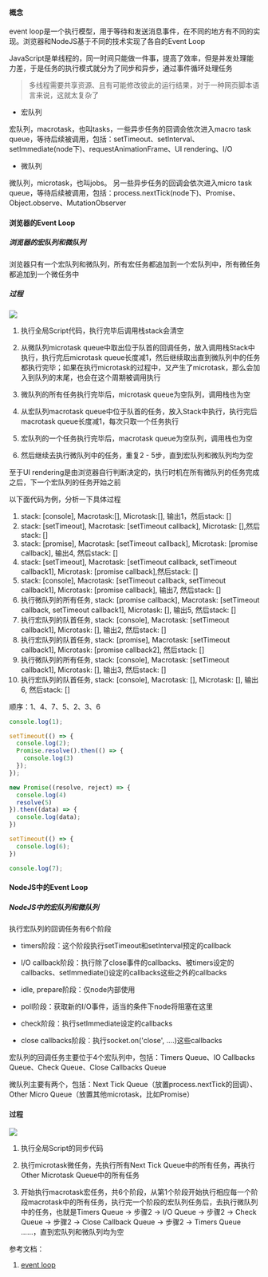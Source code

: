 #### 概念

event loop是一个执行模型，用于等待和发送消息事件，在不同的地方有不同的实现。浏览器和NodeJS基于不同的技术实现了各自的Event Loop

JavaScript是单线程的，同一时间只能做一件事，提高了效率，但是并发处理能力差，于是任务的执行模式就分为了同步和异步，通过事件循环处理任务

> 多线程需要共享资源、且有可能修改彼此的运行结果，对于一种网页脚本语言来说，这就太复杂了

- 宏队列

宏队列，macrotask，也叫tasks，一些异步任务的回调会依次进入macro task queue，等待后续被调用，包括：setTimeout、setInterval、setImmediate(node下)、requestAnimationFrame、UI rendering、I/O

- 微队列

微队列，microtask，也叫jobs。 另一些异步任务的回调会依次进入micro task queue，等待后续被调用，包括：process.nextTick(node下)、Promise、Object.observe、MutationObserver

#### 浏览器的Event Loop

##### 浏览器的宏队列和微队列

浏览器只有一个宏队列和微队列，所有宏任务都追加到一个宏队列中，所有微任务都追加到一个微任务中

##### 过程

![](https://segmentfault.com/img/remote/1460000016278118)

1. 执行全局Script代码，执行完毕后调用栈stack会清空

2. 从微队列microtask queue中取出位于队首的回调任务，放入调用栈Stack中执行，执行完后microtask queue长度减1，然后继续取出直到微队列中的任务都执行完毕；如果在执行microtask的过程中，又产生了microtask，那么会加入到队列的末尾，也会在这个周期被调用执行

3. 微队列的所有任务执行完毕后，microtask queue为空队列，调用栈也为空

4. 从宏队列macrotask queue中位于队首的任务，放入Stack中执行，执行完后macrotask queue长度减1，每次只取一个任务执行

5. 宏队列的一个任务执行完毕后，macrotask queue为空队列，调用栈也为空

6. 然后继续去执行微队列中的任务，重复2 - 5步，直到宏队列和微队列均为空

至于UI rendering是由浏览器自行判断决定的，执行时机在所有微队列的任务完成之后，下一个宏队列的任务开始之前

以下面代码为例，分析一下具体过程

1) stack: [console], Macrotask:[], Microtask:[], 输出1，然后stack: []
2) stack: [setTimeout], Macrotask: [setTimeout callback], Microtask: [],然后stack: []
3) stack: [promise], Macrotask: [setTimeout callback], Microtask: [promise callback], 输出4, 然后stack: []
4) stack: [setTimeout], Macrotask: [setTimeout callback, setTimeout callback1], Microtask: [promise callback],然后stack: []
5) stack: [console], Macrotask: [setTimeout callback, setTimeout callback1], Microtask: [promise callback], 输出7, 然后stack: []
6) 执行微队列的所有任务, stack: [promise callback], Macrotask: [setTimeout callback, setTimeout callback1], Microtask: [], 输出5, 然后stack: []
7) 执行宏队列的队首任务, stack: [console], Macrotask: [setTimeout callback1], Microtask: [], 输出2, 然后stack: []
8) 执行宏队列的队首任务, stack: [promise], Macrotask: [setTimeout callback1], Microtask: [promise callback2], 然后stack: []
9) 执行微队列的所有任务, stack: [console], Macrotask: [setTimeout callback1], Microtask: [], 输出3, 然后stack: []
10) 执行宏队列的队首任务, stack: [console], Macrotask: [], Microtask: [], 输出6, 然后stack: []

顺序：1、4、7、5、2、3、6

```js
console.log(1);

setTimeout(() => {
  console.log(2);
  Promise.resolve().then(() => {
    console.log(3)
  });
});

new Promise((resolve, reject) => {
  console.log(4)
  resolve(5)
}).then((data) => {
  console.log(data);
})

setTimeout(() => {
  console.log(6);
})

console.log(7);
```

#### NodeJS中的Event Loop

##### NodeJS中的宏队列和微队列

执行宏队列的回调任务有6个阶段

- timers阶段：这个阶段执行setTimeout和setInterval预定的callback

- I/O callback阶段：执行除了close事件的callbacks、被timers设定的callbacks、setImmediate()设定的callbacks这些之外的callbacks

- idle, prepare阶段：仅node内部使用

- poll阶段：获取新的I/O事件，适当的条件下node将阻塞在这里

- check阶段：执行setImmediate设定的callbacks

- close callbacks阶段：执行socket.on('close', ....)这些callbacks

宏队列的回调任务主要位于4个宏队列中，包括：Timers Queue、IO Callbacks Queue、Check Queue、Close Callbacks Queue

微队列主要有两个，包括：Next Tick Queue（放置process.nextTick的回调）、Other Micro Queue（放置其他microtask，比如Promise）

#### 过程

![](https://segmentfault.com/img/remote/1460000016278121)

1. 执行全局Script的同步代码

2. 执行microtask微任务，先执行所有Next Tick Queue中的所有任务，再执行Other Microtask Queue中的所有任务

3. 开始执行macrotask宏任务，共6个阶段，从第1个阶段开始执行相应每一个阶段macrotask中的所有任务，执行完一个阶段的宏队列任务后，去执行微队列中的任务，也就是Timers Queue -> 步骤2 -> I/O Queue -> 步骤2 -> Check Queue -> 步骤2 -> Close Callback Queue -> 步骤2 -> Timers Queue ......，直到宏队列和微队列均为空

参考文档：
1. [event loop](https://segmentfault.com/a/1190000016278115)